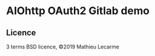 AIOhttp OAuth2 Gitlab demo
==========================


Licence
-------

3 terms BSD licence, ©2019 Mathieu Lecarme
